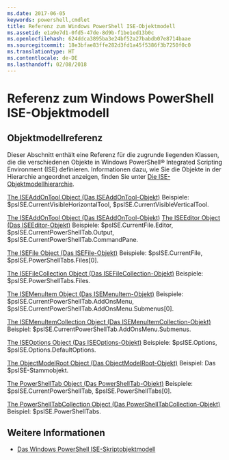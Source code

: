 ```yaml
---
ms.date: 2017-06-05
keywords: powershell,cmdlet
title: Referenz zum Windows PowerShell ISE-Objektmodell
ms.assetid: e1a9e7d1-0fd5-47de-8d9b-f1be1ed13b0c
ms.openlocfilehash: 624ddca3895ba3e24bf52a27babdb07e8714baae
ms.sourcegitcommit: 18e3bfae83ffe282d3fd1a45f5386f3b7250f0c0
ms.translationtype: HT
ms.contentlocale: de-DE
ms.lasthandoff: 02/08/2018
---
```

# <a name="windows-powershell-ise-object-model-reference"></a>Referenz zum Windows PowerShell ISE-Objektmodell
  
## <a name="object-model-reference"></a>Objektmodellreferenz
 Dieser Abschnitt enthält eine Referenz für die zugrunde liegenden Klassen, die die verschiedenen Objekte in Windows PowerShell® Integrated Scripting Environment (ISE) definieren. Informationen dazu, wie Sie die Objekte in der Hierarchie angeordnet anzeigen, finden Sie unter [Die ISE-Objektmodellhierarchie](The-ISE-Object-Model-Hierarchy.md).

 [The ISEAddOnTool Object (Das ISEAddOnTool-Objekt)](The-ISEAddOnTool-Object.md) Beispiele: $psISE.CurrentVisibleHorizontalTool, $psISE.CurrentVisibleVerticalTool.

 [The ISEAddOnTool Object (Das ISEAddOnTool-Objekt)](The-ISEAddOnTool-Object.md) [The ISEEditor Object (Das ISEEditor-Objekt)](The-ISEEditor-Object.md) Beispiele: $psISE.CurrentFile.Editor, $psISE.CurrentPowerShellTab.Output, $psISE.CurrentPowerShellTab.CommandPane.

 [The ISEFile Object (Das ISEFile-Objekt)](The-ISEFile-Object.md) Beispiele: $psISE.CurrentFile, $psISE.PowerShellTabs.Files\[0\].

 [The ISEFileCollection Object (Das ISEFileCollection-Objekt)](The-ISEFileCollection-Object.md) Beispiele: $psISE.PowerShellTabs.Files.

 [The ISEMenuItem Object (Das ISEMenuItem-Objekt)](The-ISEMenuItem-Object.md) Beispiele: $psISE.CurrentPowerShellTab.AddOnsMenu, $psISE.CurrentPowerShellTab.AddOnsMenu.Submenus\[0\].

 [The ISEMenuItemCollection Object (Das ISEMenuItemCollection-Objekt)](The-ISEMenuItemCollection-Object.md) Beispiel: $psISE.CurrentPowerShellTab.AddOnsMenu.Submenus.

 [The ISEOptions Object (Das ISEOptions-Objekt)](The-ISEOptions-Object.md) Beispiele: $psISE.Options, $psISE.Options.DefaultOptions.

 [The ObjectModelRoot Object (Das ObjectModelRoot-Objekt)](The-ObjectModelRoot-Object.md) Beispiel: Das $psISE-Stammobjekt.

 [The PowerShellTab Object (Das PowerShellTab-Objekt)](The-PowerShellTab-Object.md) Beispiele: $psISE.CurrentPowerShellTab, $psISE.PowerShellTabs\[0\].

 [The PowerShellTabCollection Object (Das PowerShellTabCollection-Objekt)](The-PowerShellTabCollection-Object.md) Beispiel: $psISE.PowerShellTabs.

## <a name="see-also"></a>Weitere Informationen
- [Das Windows PowerShell ISE-Skriptobjektmodell](The-Windows-PowerShell-ISE-Scripting-Object-Model.md)
